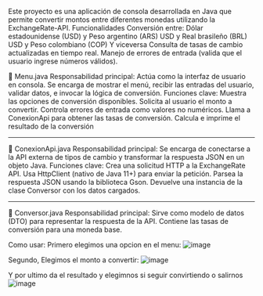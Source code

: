Este proyecto es una aplicación de consola desarrollada en Java que permite convertir montos entre diferentes monedas utilizando la ExchangeRate-API.
Funcionalidades
Conversión entre:
Dólar estadounidense (USD) y Peso argentino (ARS)
USD y Real brasileño (BRL)
USD y Peso colombiano (COP)
Y viceversa
Consulta de tasas de cambio actualizadas en tiempo real.
Manejo de errores de entrada (valida que el usuario ingrese números válidos).

🔹 Menu.java
Responsabilidad principal:
Actúa como la interfaz de usuario en consola. Se encarga de mostrar el menú, recibir las entradas del usuario, validar datos, e invocar la lógica de conversión.
Funciones clave:
Muestra las opciones de conversión disponibles.
Solicita al usuario el monto a convertir.
Controla errores de entrada como valores no numéricos.
Llama a ConexionApi para obtener las tasas de conversión.
Calcula e imprime el resultado de la conversión

-----------------------------------------------------------

🔹 ConexionApi.java
Responsabilidad principal:
Se encarga de conectarse a la API externa de tipos de cambio y transformar la respuesta JSON en un objeto Java.
Funciones clave:
Crea una solicitud HTTP a la ExchangeRate API.
Usa HttpClient (nativo de Java 11+) para enviar la petición.
Parsea la respuesta JSON usando la biblioteca Gson.
Devuelve una instancia de la clase Conversor con los datos cargados.

-----------------------------------------------------------

🔹 Conversor.java
Responsabilidad principal:
Sirve como modelo de datos (DTO) para representar la respuesta de la API. Contiene las tasas de conversión para una moneda base.


Como usar:
Primero elegimos una opcion en el menu:
![image](https://github.com/user-attachments/assets/63deb2cf-4c86-4330-94d8-8cc913ccdeae)

Segundo, Elegimos el monto a convertir:
![image](https://github.com/user-attachments/assets/b56d2c38-f238-4d9a-83ec-bd4386786012)

Y por ultimo da el resultado y elegimnos si seguir convirtiendo o salirnos
![image](https://github.com/user-attachments/assets/61c6de39-c776-4425-9908-424613380375)


